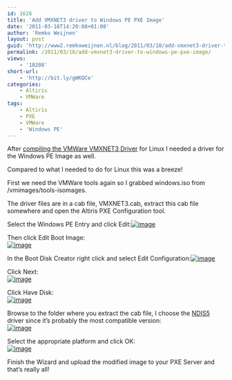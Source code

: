 ```yaml
---
id: 1626
title: 'Add VMXNET3 driver to Windows PE PXE Image'
date: '2011-03-18T14:20:08+01:00'
author: 'Remko Weijnen'
layout: post
guid: 'http://www2.remkoweijnen.nl/blog/2011/03/18/add-vmxnet3-driver-to-windows-pe-pxe-image/'
permalink: /2011/03/18/add-vmxnet3-driver-to-windows-pe-pxe-image/
views:
    - '10208'
short-url:
    - 'http://bit.ly/gWKQCe'
categories:
    - Altiris
    - VMWare
tags:
    - Altiris
    - PXE
    - VMWare
    - 'Windows PE'
---
```


After [compiling the VMWare VMXNET3 Driver](http://192.168.40.25:8081/2011/03/17/compiling-drivers-for-altiris-linux-pxe-image-part-2/) for Linux I needed a driver for the Windows PE Image as well.

Compared to what I needed to do for Linux this was a breeze!

First we need the VMWare tools again so I grabbed windows.iso from /vmimages/tools-isomages.

The driver files are in a cab file, VMXNET3.cab, extract this cab file somewhere and open the Altiris PXE Configuration tool.

Select the Windows PE Entry and click Edit:[![image](http://192.168.40.25:8081/wp-content/uploads/2011/03/image_thumb39.png "image")](http://192.168.40.25:8081/wp-content/uploads/2011/03/image39.png)

Then click Edit Boot Image:   
[![image](http://192.168.40.25:8081/wp-content/uploads/2011/03/image_thumb40.png "image")](http://192.168.40.25:8081/wp-content/uploads/2011/03/image40.png)

In the Boot Disk Creator right click and select Edit Configuration:[![image](http://192.168.40.25:8081/wp-content/uploads/2011/03/image_thumb41.png "image")](http://192.168.40.25:8081/wp-content/uploads/2011/03/image41.png)

Click Next:   
[![image](http://192.168.40.25:8081/wp-content/uploads/2011/03/image_thumb42.png "image")](http://192.168.40.25:8081/wp-content/uploads/2011/03/image42.png)

Click Have Disk:   
[![image](http://192.168.40.25:8081/wp-content/uploads/2011/03/image_thumb43.png "image")](http://192.168.40.25:8081/wp-content/uploads/2011/03/image43.png)

Browse to the folder where you extract the cab file, I choose the [NDIS5](http://msdn.microsoft.com/en-us/windows/hardware/gg463234) driver since it’s probably the most compatible version:   
[![image](http://192.168.40.25:8081/wp-content/uploads/2011/03/image_thumb44.png "image")](http://192.168.40.25:8081/wp-content/uploads/2011/03/image44.png)

Select the appropriate platform and click OK:   
[![image](http://192.168.40.25:8081/wp-content/uploads/2011/03/image_thumb45.png "image")](http://192.168.40.25:8081/wp-content/uploads/2011/03/image45.png)

Finish the Wizard and upload the modified image to your PXE Server and that’s really all!